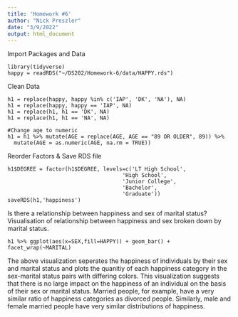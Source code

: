 ```yaml
---
title: 'Homework #6'
author: "Nick Preszler"
date: "3/9/2022"
output: html_document
---
```

Import Packages and Data
```{r}
library(tidyverse)
happy = readRDS("~/DS202/Homework-6/data/HAPPY.rds")
```

Clean Data
```{r}
h1 = replace(happy, happy %in% c('IAP', 'DK', 'NA'), NA)
h1 = replace(happy, happy == 'IAP', NA)
h1 = replace(h1, h1 == 'DK', NA)
h1 = replace(h1, h1 == 'NA', NA)

#Change age to numeric
h1 = h1 %>% mutate(AGE = replace(AGE, AGE == "89 OR OLDER", 89)) %>%
  mutate(AGE = as.numeric(AGE, na.rm = TRUE))
```

Reorder Factors & Save RDS file
```{r}
h1$DEGREE = factor(h1$DEGREE, levels=c('LT High School',
                                    'High School',
                                    'Junior College',
                                    'Bachelor',
                                    'Graduate'))
saveRDS(h1,'happiness')
```

Is there a relationship between happiness and sex of marital status?
Visualisation of relationship between happiness and sex broken down by marital status.
```{r}
h1 %>% ggplot(aes(x=SEX,fill=HAPPY)) + geom_bar() + facet_wrap(~MARITAL)
```

The above visualization seperates the happiness of individuals by their sex and marital status and plots the quanitiy of each happiness category in the sex-marital status pairs with differing colors. This visualization suggests that there is no large impact on the happiness of an individual on the basis of their sex or marital status. Married people, for example, have a very similar ratio of happiness categories as divorced people. Similarly, male and female married people have very similar distributions of happiness.
